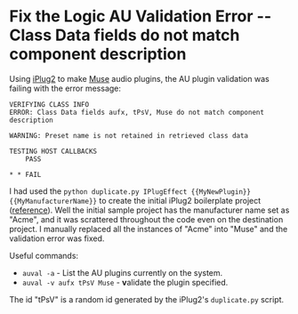 # Fix the Logic AU Validation Error -- Class Data fields do not match component description

Using [iPlug2](https://github.com/iPlug2/iPlug2) to make [Muse](www.musesessions.co) audio plugins, the AU plugin validation was failing with the error message:

```
VERIFYING CLASS INFO
ERROR: Class Data fields aufx, tPsV, Muse do not match component description

WARNING: Preset name is not retained in retrieved class data

TESTING HOST CALLBACKS
    PASS

* * FAIL
```

I had used the `python duplicate.py IPlugEffect {{MyNewPlugin}} {{MyManufacturerName}}` to create the initial iPlug2 boilerplate project ([reference](https://github.com/iPlug2/iPlug2/wiki/01_Getting_started_mac_ios)). Well the initial sample project has the manufacturer name set as "Acme", and it was scrattered throughout the code even on the destination project. I manually replaced all the instances of "Acme" into "Muse" and the validation error was fixed.

Useful commands:
  - `auval -a` - List the AU plugins currently on the system.
  - `auval -v aufx tPsV Muse` - **v**alidate the plugin specified.

The id "tPsV" is a random id generated by the iPlug2's `duplicate.py` script.
